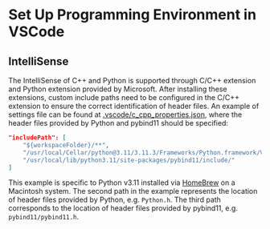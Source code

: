 # Set Up Programming Environment in VSCode

## IntelliSense

The IntelliSense of C++ and Python is supported through C/C++ extension and Python extension provided by Microsoft. After installing these extensions, custom include paths need to be configured in the C/C++ extension to ensure the correct identification of header files. An example of settings file can be found at [.vscode/c_cpp_properties.json](https://github.com/yaozhenghangma/hybrid_programming/tree/main/.vscode/c_cpp_properties.json), where the header files provided by Python and pybind11 should be specified:
```json
"includePath": [
    "${workspaceFolder}/**",
    "/usr/local/Cellar/python@3.11/3.11.3/Frameworks/Python.framework/Versions/3.11/include/python3.11/",
    "/usr/local/lib/python3.11/site-packages/pybind11/include/"
]
```
This example is specific to Python v3.11 installed via [HomeBrew](https://brew.sh) on a Macintosh system. The second path in the example represents the location of header files provided by Python, e.g. `Python.h`. The third path corresponds to the location of header files provided by pybind11, e.g. `pybind11/pybind11.h`.